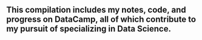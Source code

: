 ## This compilation includes my notes, code, and progress on DataCamp, all of which contribute to my pursuit of specializing in Data Science.
